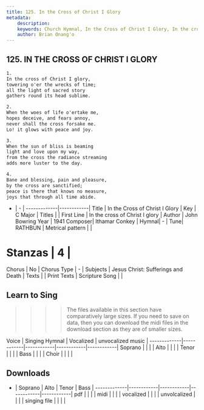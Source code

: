 ```yaml
---
title: 125. In the Cross of Christ I Glory
metadata:
    description: 
    keywords: Church Hymnal, In the Cross of Christ I Glory, In the cross of Christ I glory, 
    author: Brian Onang'o
---
```



## 125. IN THE CROSS OF CHRIST I GLORY

```txt
1.
In the cross of Christ I glory,
towering o'er the wrecks of time;
all the light of sacred story
gathers round its head sublime.

2.
When the woes of life o'ertake me,
hopes deceive, and fears annoy,
never shall the cross forsake me.
Lo! it glows with peace and joy.

3.
When the sun of bliss is beaming
light and love upon my way,
from the cross the radiance streaming
adds more luster to the day.

4.
Bane and blessing, pain and pleasure,
by the cross are sanctified;
peace is there that knows no measure,
joys that through all time abide.

```

- |   -  |
-------------|------------|
Title | In the Cross of Christ I Glory |
Key | C Major |
Titles |  |
First Line | In the cross of Christ I glory |
Author | John Bowring
Year | 1941
Composer| Ithamar Conkey |
Hymnal|  - |
Tune| RATHBUN |
Metrical pattern | |
# Stanzas | 4 |
Chorus | No |
Chorus Type | - |
Subjects | Jesus Christ: Sufferings and Death |
Texts |  |
Print Texts | 
Scripture Song |  |
  
## Learn to Sing

>>>> The files available in this section have comparatively large sizes. If you need to save on data, then you can download the midi files in the download section as they are of smaller sizes.

Voice |  Singing Hymnal | Vocalized | unvocalized music |
-------------|------------|------------|------------|------------|
Soprano | | | |
Alto | | | |
Tenor | | | |
Bass | | | |
Choir | | | |

## Downloads

- |  Soprano | Alto | Tenor | Bass |
-------------|------------|------------|------------|------------|
pdf | | | |
midi | | | |
vocalized | | | |
unvolcalized | | | |
singing file | | | |
  
